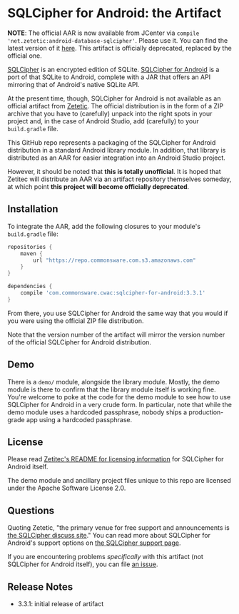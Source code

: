 # SQLCipher for Android: the Artifact

**NOTE**: The official AAR is now available from JCenter via `compile 'net.zetetic:android-database-sqlcipher'`. Please use it. You can find the latest version of it [here](https://mvnrepository.com/artifact/net.zetetic/android-database-sqlcipher). This artifact is officially deprecated, replaced by the official one.

[SQLCipher](https://www.zetetic.net/sqlcipher) is an encrypted
edition of SQLite.
[SQLCipher for Android](https://www.zetetic.net/sqlcipher/sqlcipher-for-android/)
is a port of that SQLite to Android, complete with a JAR that
offers an API mirroring that of Android's native SQLite API.

At the present time, though, SQLCipher for Android is not
available as an official artifact from [Zetetic](https://www.zetetic.net).
The official distribution is in the form of a ZIP archive
that you have to (carefully) unpack into the right spots in your
project and, in the case of Android Studio, add (carefully)
to your `build.gradle` file.

This GitHub repo represents a packaging of the SQLCipher for
Android distribution in a standard Android library module.
In addition, that library is distributed as an AAR for easier
integration into an Android Studio project.

However, it should be noted that **this is totally unofficial**.
It is hoped that Zetitec will distribute an AAR via an artifact
repository themselves someday, at which point
**this project will become officially deprecated**.

Installation
------------
To integrate the AAR, add the following closures to your
module's `build.gradle` file:

```groovy
repositories {
    maven {
        url "https://repo.commonsware.com.s3.amazonaws.com"
    }
}

dependencies {
    compile 'com.commonsware.cwac:sqlcipher-for-android:3.3.1'
}
```

From there, you use SQLCipher for Android the same way that you
would if you were using the official ZIP file distribution.

Note that the version number of the artifact will mirror
the version number of the official SQLCipher for Android distribution.

Demo
----
There is a `demo/` module, alongside the library module. Mostly,
the demo module is there to confirm that the library module
itself is working fine. You're welcome to poke at the code for
the demo module to see how to use SQLCipher for Android in a very
crude form. In particular, note that while the demo module uses
a hardcoded passphrase, nobody
ships a production-grade app using a hardcoded passphrase.

License
-------
Please read [Zetitec's README for licensing information](https://github.com/sqlcipher/android-database-sqlcipher#license)
for SQLCipher for Android itself.

The demo module and ancillary project files unique to this
repo are licensed under the Apache Software License 2.0.

Questions
---------
Quoting Zetetic, "the primary venue for free support and
announcements is [the SQLCipher discuss site](https://discuss.zetetic.net/category/sqlcipher)."
You can read more about SQLCipher for Android's support
options on [the SQLCipher support page](https://www.zetetic.net/sqlcipher/support/).

If you are encountering problems *specifically* with this
artifact (not SQLCipher for Android itself), you can
file [an issue](issues).

Release Notes
-------------
- 3.3.1: initial release of artifact
